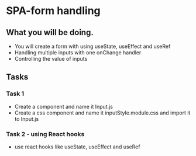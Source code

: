 # SPA-form handling

## What you will be doing.

- You will create a form with using useState, useEffect and useRef
- Handling multiple inputs with one onChange handler
- Controlling the value of inputs

## Tasks

### Task 1

- Create a component and name it Input.js
- Create a css component and name it inputStyle.module.css and import it to Input.js

### Task 2 - using React hooks

- use react hooks like useState, useEffect and useRef
